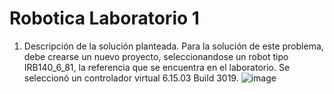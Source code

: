 # Robotica Laboratorio 1
1. Descripción de la solución planteada.
Para la solución de este problema, debe crearse un nuevo proyecto, seleccionandose un robot tipo IRB140_6_81, la referencia que se encuentra en el laboratorio. Se seleccionó un controlador virtual 6.15.03 Build 3019. 
![image](https://github.com/misarmientoc/Robotica/assets/66492359/7813bcfb-5279-479a-8c3e-401e874176ab)

